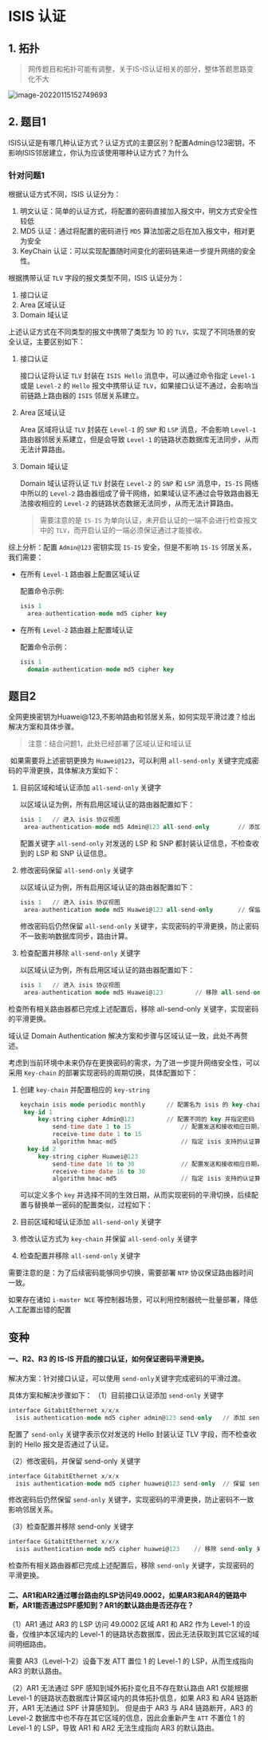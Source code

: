 # ISIS 认证

## 1. 拓扑

> 网传题目和拓扑可能有调整，关于IS-IS认证相关的部分，整体答题思路变化不大
>

![image-20220115152749693](https://s2.loli.net/2022/01/15/yhaovMj9ciPE6Ws.png)

## 2. 题目1

​	ISIS认证是有哪几种认证方式？认证方式的主要区别？配置Admin@123密钥，不影响ISIS邻居建立，你认为应该使用哪种认证方式？为什么

### 针对问题1

根据认证方式不同，ISIS 认证分为：

1. 明文认证：简单的认证方式，将配置的密码直接加入报文中，明文方式安全性较低
2. MD5 认证：通过将配置的密码进行 `MD5` 算法加密之后在加入报文中，相对更为安全
3. KeyChain 认证：可以实现配置随时间变化的密码链来进一步提升网络的安全性。

根据携带认证 `TLV` 字段的报文类型不同，ISIS 认证分为：

1. 接口认证	
2. Area 区域认证
3. Domain 域认证

上述认证方式在不同类型的报文中携带了类型为 10 的 `TLV`，实现了不同场景的安全认证，主要区别如下：

1. 接口认证

   接口认证将认证 `TLV` 封装在 `ISIS Hello` 消息中，可以通过命令指定 `Level-1` 或是 `Level-2` 的 `Hello` 报文中携带认证 `TLV`，如果接口认证不通过，会影响当前链路上路由器的 `ISIS` 邻居关系建立。

2. Area 区域认证

   Area 区域将认证 `TLV` 封装在 `Level-1` 的 `SNP` 和 `LSP` 消息，不会影响 `Level-1` 路由器邻居关系建立，但是会导致 `Level-1` 的链路状态数据库无法同步，从而无法计算路由。

3. Domain 域认证

   Domain 域认证将认证 `TLV` 封装在 `Level-2`  的 `SNP` 和 `LSP` 消息中，`IS-IS` 网络中所以的 `Level-2` 路由器组成了骨干网络，如果域认证不通过会导致路由器无法接收相应的 `Level-2` 的链路状态数据无法同步，从而无法计算路由。
   
   > 需要注意的是 `IS-IS` 为单向认证，未开启认证的一端不会进行检查报文中的 `TLV`，而开启认证的一端必须保证通过才能接收。

综上分析：配置 `Admin@123` 密钥实现 `IS-IS` 安全，但是不影响 `IS-IS` 邻居关系，我们需要：

+ 在所有 `Level-1` 路由器上配置区域认证

  配置命令示例:

  ```sql
  isis 1
  	area-authentication-mode md5 cipher key
  ```

+ 在所有 `Level-2` 路由器上配置域认证

  配置命令示例：

  ```sql
  isis 1
  	domain-authentication-mode md5 cipher key
  ```
  
  

## 题目2

​	全网更换密钥为Huawei@123,不影响路由和邻居关系，如何实现平滑过渡？给出解决方案和具体步骤。

> 注意：结合问题1，此处已经部署了区域认证和域认证

​	如果需要将上述密钥更换为 `Huawei@123`，可以利用 `all-send-only` 关键字完成密码的平滑更换，具体解决方案如下：

1. 目前区域和域认证添加 `all-send-only` 关键字

   以区域认证为例，所有启用区域认证的路由器配置如下：

   ```sql
   isis 1	// 进入 isis 协议视图
   	area-authentication-mode md5 Admin@123 all-send-only 		// 添加 all-send-only 关键字
   ```

   配置关键字 `all-send-only` 对发送的 LSP 和 SNP 都封装认证信息，不检查收到的 LSP 和 SNP 认证信息。

2. 修改密码保留 `all-send-only` 关键字

   以区域认证为例，所有启用区域认证的路由器配置如下：

   ```sql
   isis 1	// 进入 isis 协议视图
   	area-authentication mode md5 Huawei@123 all-send-only 		// 保留 all-send-only 关键字
   ```

   修改密码后仍然保留 `all-send-only` 关键字，实现密码的平滑更换，防止密码不一致影响数据库同步，路由计算。

3. 检查配置并移除 `all-send-only` 关键字

   以区域认证为例，所有启用区域认证的路由器配置如下：

   ```sql
   isis 1	// 进入 isis 协议视图
   	area-authentication mode md5 Huawei@123 		// 移除 all-send-only 关键字
   ```

检查所有相关路由器都已完成上述配置后，移除 all-send-only 关键字，实现密码的平滑更换。

域认证 Domain Authentication 解决方案和步骤与区域认证一致，此处不再赘述。

​	考虑到当前环境中未来仍存在更换密码的需求，为了进一步提升网络安全性，可以采用 `Key-chain` 的部署实现密码的周期切换，具体配置如下：

1. 创建 `key-chain` 并配置相应的 `key-string`

   ```sql
   keychain isis mode periodic monthly		// 配置名为 isis 的 key-chain 并指定周期更新密码
   	key-id 1	
   		key-string cipher Admin@123			// 配置不同的 key 并指定密码
   			send-time date 1 to 15				// 配置发送和接收相应日期，如每月 1-15 日采用 key id 1
   			receive-time date 1 to 15
   			algorithm hmac-md5					// 指定 isis 支持的认证算法
     key-id 2
     	key-string cipher Huawei@123
     		send-time date 16 to 30				// 配置发送和接收相应日期，如每月 1-15 日采用 key id 1
   			receive-time date 16 to 30
   			algorithm hmac-md5					// 指定 isis 支持的认证算法
   ```

   可以定义多个 `key` 并选择不同的生效日期，从而实现密码的平滑切换，后续配置与替换单一密码的配置类似，过程如下：

2. 目前区域和域认证添加 `all-send-only` 关键字
3. 修改认证方式为 `key-chain`  并保留 `all-send-only` 关键字
4. 检查配置并移除 `all-send-only` 关键字

需要注意的是：为了后续密码能够同步切换，需要部署 `NTP` 协议保证路由器时间一致。

如果存在诸如 `i-master NCE` 等控制器场景，可以利用控制器统一批量部署，降低人工配置出错的配置

 

## 变种

#### 一、R2、R3 的 IS-IS 开启的接口认证，如何保证密码平滑更换。
解决方案：针对接口认证，可以使用 `send-only`关键字完成密码的平滑过渡。

具体方案和解决步骤如下：
（1）目前接口认证添加 `send-only` 关键字

```sql
interface GitabitEthernet x/x/x
  isis authentication-mode md5 cipher admin@123 send-only	// 添加 send-only 关键字
```


配置了 `send-only` 关键字表示仅对发送的 Hello 封装认证 TLV 字段，而不检查收到的 Hello 报文是否通过了认证。

（2）修改密码，并保留 send-only 关键字

```sql
interface GitabitEthernet x/x/x
  isis authentication-mode md5 cipher huawei@123 send-only	// 保留 send-only 关键字
```

修改密码后仍然保留 `send-only` 关键字，实现密码的平滑更换，防止密码不一致影响邻居关系。

（3）检查配置并移除 send-only 关键字

```sql
interface GitabitEthernet x/x/x
  isis authentication-mode md5 cipher huawei@123 	// 移除 send-only 关键字
```

检查所有相关路由器都已完成上述配置后，移除 `send-only` 关键字，实现密码的平滑更换。



#### 二、AR1和AR2通过哪台路由的LSP访问49.0002，如果AR3和AR4的链路中断，AR1能否通过SPF感知到？AR1的默认路由是否还存在？
（1）AR1 通过 AR3 的 LSP 访问 49.0002 区域
  AR1 和 AR2 作为 Level-1 的设备，仅维护本区域内的 Level-1 的链路状态数据库，因此无法获取到其它区域的域间明细路由。

需要 AR3（Level-1-2）设备下发 ATT 置位 1 的 Level-1 的 LSP，从而生成指向 AR3 的默认路由。

（2）AR1 无法通过 SPF 感知到域外拓扑变化且不存在默认路由
AR1 仅能根据 Level-1 的链路状态数据库计算区域内的具体拓扑信息，如果 AR3 和 AR4 链路断开，AR1 无法通过 SPF 计算感知到。
但是由于 AR3 与 AR4 链路断开，AR3 的 Level-2 数据库中也不存在其它区域的信息，因此会重新产生 `ATT` 不置位 1 的 Level-1 的 LSP，导致 AR1 和 AR2 无法生成指向 AR3 的默认路由。

